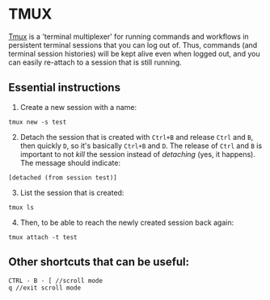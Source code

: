 # TMUX

[Tmux](https://github.com/tmux/tmux/wiki) is a 'terminal multiplexer' for running commands and workflows in persistent terminal sessions that you can log out of.
Thus, commands (and terminal session histories) will be kept alive even when logged out, and you can easily re-attach to a session that is still running. 

## Essential instructions

1. Create a new session with a name:

```
tmux new -s test
```
2. Detach the session that is created with `Ctrl+B` and release `Ctrl` and `B`, then quickly `D`, so it's basically `Ctrl+B` and `D`. The release of `Ctrl` and `B` is important to not _kill_ the session instead of _detaching_ (yes, it happens). The message should indicate: 

```
[detached (from session test)]
```
3. List the session that is created:

```
tmux ls
```
4. Then, to be able to reach the newly created session back again:

```
tmux attach -t test
```
## Other shortcuts that can be useful:

```
CTRL - B - [ //scroll mode
q //exit scroll mode
```
